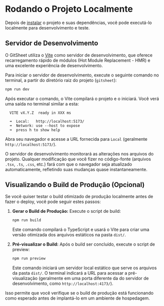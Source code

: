 # Rodando o Projeto Localmente

Depois de [instalar](installation.md) o projeto e suas dependências, você pode executá-lo localmente para desenvolvimento e teste.

## Servidor de Desenvolvimento

O GitSheet utiliza o [Vite](https://vitejs.dev/) como servidor de desenvolvimento, que oferece recarregamento rápido de módulos (Hot Module Replacement - HMR) e uma excelente experiência de desenvolvimento.

Para iniciar o servidor de desenvolvimento, execute o seguinte comando no terminal, a partir do diretório raiz do projeto (`gitsheet`):

```bash
npm run dev
```

Após executar o comando, o Vite compilará o projeto e o iniciará. Você verá uma saída no terminal similar a esta:

```
  VITE vX.Y.Z  ready in XXX ms

  ➜  Local:   http://localhost:5173/
  ➜  Network: use --host to expose
  ➜  press h to show help
```

Abra seu navegador e acesse a URL fornecida para `Local` (geralmente `http://localhost:5173/`).

O servidor de desenvolvimento monitorará as alterações nos arquivos do projeto. Qualquer modificação que você fizer no código-fonte (arquivos `.tsx`, `.ts`, `.css`, etc.) fará com que o navegador seja atualizado automaticamente, refletindo suas mudanças quase instantaneamente.

## Visualizando o Build de Produção (Opcional)

Se você quiser testar o build otimizado de produção localmente antes de fazer o deploy, você pode seguir estes passos:

1.  **Gerar o Build de Produção:**
    Execute o script de build:
    ```bash
    npm run build
    ```
    Este comando compilará o TypeScript e usará o Vite para criar uma versão otimizada dos arquivos estáticos na pasta `dist/`.

2.  **Pré-visualizar o Build:**
    Após o build ser concluído, execute o script de preview:
    ```bash
    npm run preview
    ```
    Este comando iniciará um servidor local estático que serve os arquivos da pasta `dist/`. O terminal indicará a URL para acessar a pré-visualização (geralmente em uma porta diferente da do servidor de desenvolvimento, como `http://localhost:4173/`).

Isso permite que você verifique se o build de produção está funcionando como esperado antes de implantá-lo em um ambiente de hospedagem. 